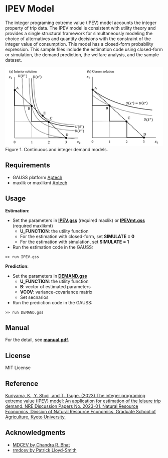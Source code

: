 # IPEV Model

The integer programing extreme value (IPEV) model  accounts the integer property of trip data. The IPEV model is consistent with utility theory and provides a single structural framework for simultaneously modeling the choice of alternatives and quantity decisions with the constraint of the integer value of consumption. This model has a closed-form probability expression. This sample files include the estimation code using closed-form or simulation, the demand prediction, the welfare analysis, and the sample dataset.

![Figure1](https://github.com/KoichiKuriyama/IPEV/blob/ea21771ee08a32b8e972ec9692fe57e7b850361b/figure/fig1.png)
Figure 1. Continuous and integer demand models.

## Requirements
- GAUSS platform [Aptech](https://www.aptech.com)
- maxlik or maxlikmt [Aptech](https://www.aptech.com)

## Usage
**Estimation:**
- Set the parameters in  **[IPEV.gss](https://github.com/KoichiKuriyama/IPEV/blob/350163d7f20746fc02f169a37a2c77b7c9745bfd/IPEV.gss)** (required maxlik) or **[IPEVmt.gss](https://github.com/KoichiKuriyama/IPEV/blob/350163d7f20746fc02f169a37a2c77b7c9745bfd/IPEVmt.gss)** (required maxlikmt)
  - **U_FUNCTION**: the utility function
  - For the estimation with closed-form, set **SIMULATE = 0**
  - For the estimation with simulation, set **SIMULATE = 1**
- Run the estimation code in the GAUSS: 
```
>> run IPEV.gss
```
**Prediction:**
- Set the parameters in  **[DEMAND.gss](https://github.com/KoichiKuriyama/IPEV/blob/350163d7f20746fc02f169a37a2c77b7c9745bfd/DEMAND.gss)**
  - **U_FUNCTION**: the utility function
  - **B**: vector of estimated parameters
  - **VCOV**: variance-covariance matrix
  - Set secnarios
- Run the prediction code in the GAUSS: 
```
>> run DEMAND.gss
```
## Manual
For the detail, see **[manual.pdf](https://github.com/KoichiKuriyama/IPEV/blob/350163d7f20746fc02f169a37a2c77b7c9745bfd/manual.pdf)**.

## License
MIT License

## Reference
[Kuriyama, K., Y. Shoji, and T. Tsuge. (2023) The integer programing extreme value (IPEV) model: An application for estimation of the leisure trip demand. NRE Discussion Papers No. 2023-01, Natural Resource Economics, Division of Natural Resource Economics, Graduate School of Agriculture, Kyoto University.](https://repository.kulib.kyoto-u.ac.jp/dspace/bitstream/2433/281531/1/NREDP2023_01.pdf)

## Acknowledgments
- [MDCEV by Chandra R. Bhat](https://www.caee.utexas.edu/prof/bhat/FULL_CODES.htm)
- [rmdcev by Patrick Lloyd-Smith](https://github.com/plloydsmith/rmdcev)
